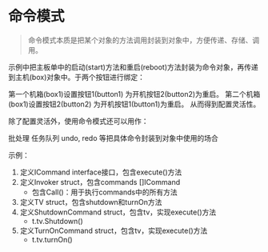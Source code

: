 # 命令模式

> 命令模式本质是把某个对象的方法调用封装到对象中，方便传递、存储、调用。

示例中把主板单中的启动(start)方法和重启(reboot)方法封装为命令对象，再传递到主机(box)对象中。于两个按钮进行绑定：

第一个机箱(box1)设置按钮1(button1) 为开机按钮2(button2)为重启。
第二个机箱(box1)设置按钮2(button2) 为开机按钮1(button1)为重启。
从而得到配置灵活性。

除了配置灵活外，使用命令模式还可以用作：

批处理
任务队列
undo, redo
等把具体命令封装到对象中使用的场合

示例：
1. 定义ICommand interface接口，包含execute()方法
2. 定义Invoker struct，包含commands []ICommand
    - 包含Call()：用于执行commands中的所有方法
3. 定义TV struct，包含shutdown和turnOn方法
4. 定义ShutdownCommand struct，包含tv，实现execute()方法
    - t.tv.Shutdown()
5. 定义TurnOnCommand struct，包含tv，实现execute()方法
    - t.tv.turnOn()
